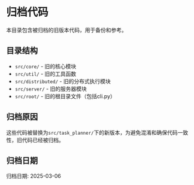 # 归档代码

本目录包含被归档的旧版本代码，用于备份和参考。

## 目录结构

- `src/core/` - 旧的核心模块
- `src/util/` - 旧的工具函数
- `src/distributed/` - 旧的分布式执行模块
- `src/server/` - 旧的服务器模块
- `src/root/` - 旧的根目录文件（包括cli.py）

## 归档原因

这些代码被替换为`src/task_planner/`下的新版本，为避免混淆和确保代码一致性，旧代码已经被归档。

## 归档日期

归档日期: 2025-03-06

